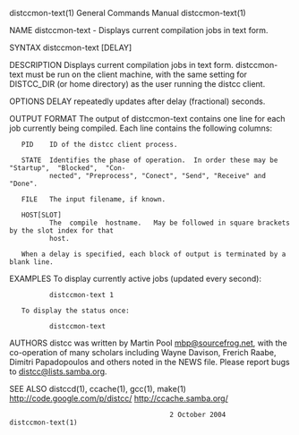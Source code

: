 distccmon-text(1)                      General Commands Manual                      distccmon-text(1)

NAME
       distccmon-text - Displays current compilation jobs in text form.

SYNTAX
       distccmon-text [DELAY]

DESCRIPTION
       Displays  current  compilation  jobs  in  text form.  distccmon-text must be run on the client
       machine, with the same setting for DISTCC_DIR (or home directory)  as  the  user  running  the
       distcc client.

OPTIONS
       DELAY  repeatedly updates after delay (fractional) seconds.

OUTPUT FORMAT
       The  output  of distccmon-text contains one line for each job currently being compiled.   Each
       line contains the following columns:

       PID    ID of the distcc client process.

       STATE  Identifies the phase of operation.  In order these may be "Startup",  "Blocked",  "Con‐
              nected", "Preprocess", "Conect", "Send", "Receive" and "Done".

       FILE   The input filename, if known.

       HOST[SLOT]
              The  compile  hostname.   May be followed in square brackets by the slot index for that
              host.

       When a delay is specified, each block of output is terminated by a blank line.

EXAMPLES
       To display currently active jobs (updated every second):

              distccmon-text 1

       To display the status once:

              distccmon-text

AUTHORS
       distcc  was  written  by Martin Pool  <mbp@sourcefrog.net>,  with  the  co-operation  of  many
       scholars  including Wayne Davison, Frerich Raabe, Dimitri Papadopoulos  and  others  noted  in
       the  NEWS  file. Please  report  bugs  to <distcc@lists.samba.org>.

SEE ALSO
       distccd(1),      ccache(1),       gcc(1),       make(1)       http://code.google.com/p/distcc/
       http://ccache.samba.org/

                                            2 October 2004                          distccmon-text(1)
